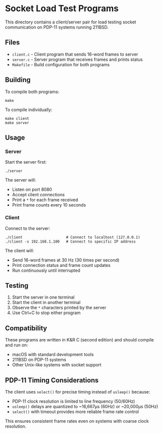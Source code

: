 # Socket Load Test Programs

This directory contains a client/server pair for load testing socket communication on PDP-11 systems running 211BSD.

## Files

- `client.c` - Client program that sends 16-word frames to server
- `server.c` - Server program that receives frames and prints status
- `Makefile` - Build configuration for both programs

## Building

To compile both programs:
```
make
```

To compile individually:
```
make client
make server
```

## Usage

### Server
Start the server first:
```
./server
```

The server will:
- Listen on port 8080
- Accept client connections
- Print a `*` for each frame received
- Print frame counts every 10 seconds

### Client
Connect to the server:
```
./client                    # Connect to localhost (127.0.0.1)
./client -s 192.168.1.100   # Connect to specific IP address
```

The client will:
- Send 16-word frames at 30 Hz (30 times per second)
- Print connection status and frame count updates
- Run continuously until interrupted

## Testing

1. Start the server in one terminal
2. Start the client in another terminal
3. Observe the `*` characters printed by the server
4. Use Ctrl+C to stop either program

## Compatibility

These programs are written in K&R C (second edition) and should compile and run on:
- macOS with standard development tools
- 211BSD on PDP-11 systems
- Other Unix-like systems with socket support

## PDP-11 Timing Considerations

The client uses `select()` for precise timing instead of `usleep()` because:
- PDP-11 clock resolution is limited to line frequency (50/60Hz)
- `usleep()` delays are quantized to ~16,667µs (60Hz) or ~20,000µs (50Hz)
- `select()` with timeout provides more reliable frame rate control

This ensures consistent frame rates even on systems with coarse clock resolution.
